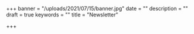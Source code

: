 +++
banner = "/uploads/2021/07/15/banner.jpg"
date = ""
description = ""
draft = true
keywords = ""
title = "Newsletter"

+++
